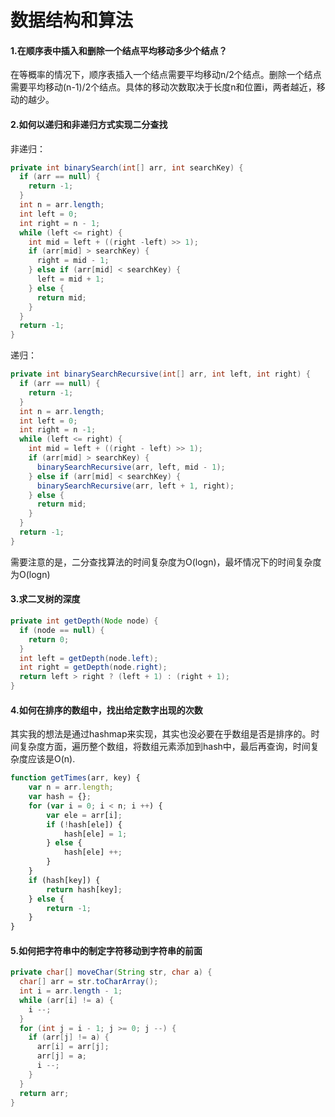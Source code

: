 # 数据结构和算法

#### 1.在顺序表中插入和删除一个结点平均移动多少个结点？

在等概率的情况下，顺序表插入一个结点需要平均移动n/2个结点。删除一个结点需要平均移动(n-1)/2个结点。具体的移动次数取决于长度n和位置i，两者越近，移动的越少。

#### 2.如何以递归和非递归方式实现二分查找

非递归：

```java
private int binarySearch(int[] arr, int searchKey) {
  if (arr == null) {
    return -1;
  }
  int n = arr.length;
  int left = 0;
  int right = n - 1;
  while (left <= right) {
    int mid = left + ((right -left) >> 1);
    if (arr[mid] > searchKey) {
      right = mid - 1;
    } else if (arr[mid] < searchKey) {
      left = mid + 1;
    } else {
      return mid;
    }
  }
  return -1;
}
```

递归：

```java
private int binarySearchRecursive(int[] arr, int left, int right) {
  if (arr == null) {
    return -1;
  }
  int n = arr.length;
  int left = 0;
  int right = n -1;
  while (left <= right) {
    int mid = left + ((right - left) >> 1);
    if (arr[mid] > searchKey) {
      binarySearchRecursive(arr, left, mid - 1);
    } else if (arr[mid] < searchKey) {
      binarySearchRecursive(arr, left + 1, right);
    } else {
      return mid;
    }
  }
  return -1;
}
```

需要注意的是，二分查找算法的时间复杂度为O(logn)，最坏情况下的时间复杂度为O(logn)

#### 3.求二叉树的深度

```java
private int getDepth(Node node) {
  if (node == null) {
    return 0;
  }
  int left = getDepth(node.left);
  int right = getDepth(node.right);
  return left > right ? (left + 1) : (right + 1);
}
```

#### 4.如何在排序的数组中，找出给定数字出现的次数

其实我的想法是通过hashmap来实现，其实也没必要在乎数组是否是排序的。时间复杂度方面，遍历整个数组，将数组元素添加到hash中，最后再查询，时间复杂度应该是O(n).

```javascript
function getTimes(arr, key) {
	var n = arr.length;
	var hash = {};
	for (var i = 0; i < n; i ++) {
		var ele = arr[i];
		if (!hash[ele]) {
			hash[ele] = 1;
		} else {
			hash[ele] ++;
		}
	}
	if (hash[key]) {
		return hash[key];
	} else {
		return -1;
	}
}
```

#### 5.如何把字符串中的制定字符移动到字符串的前面

```java
private char[] moveChar(String str, char a) {
  char[] arr = str.toCharArray();
  int i = arr.length - 1;
  while (arr[i] != a) {
    i --;
  }
  for (int j = i - 1; j >= 0; j --) {
    if (arr[j] != a) {
      arr[i] = arr[j];
      arr[j] = a;
      i --;
    }
  }
  return arr;
}
```


